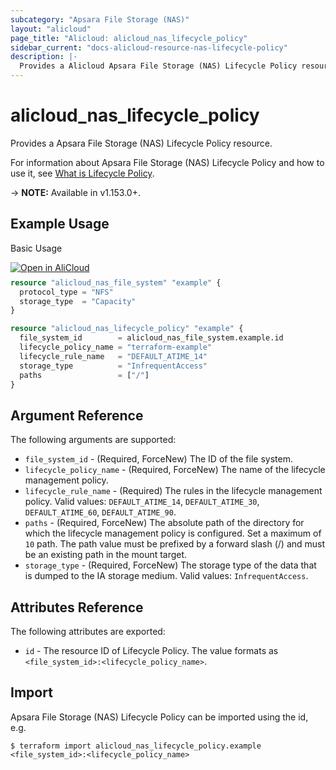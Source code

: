 ```yaml
---
subcategory: "Apsara File Storage (NAS)"
layout: "alicloud"
page_title: "Alicloud: alicloud_nas_lifecycle_policy"
sidebar_current: "docs-alicloud-resource-nas-lifecycle-policy"
description: |-
  Provides a Alicloud Apsara File Storage (NAS) Lifecycle Policy resource.
---
```


# alicloud\_nas\_lifecycle\_policy

Provides a Apsara File Storage (NAS) Lifecycle Policy resource.

For information about Apsara File Storage (NAS) Lifecycle Policy and how to use it, see [What is Lifecycle Policy](https://www.alibabacloud.com/help/en/doc-detail/169362.html).

-> **NOTE:** Available in v1.153.0+.

## Example Usage

Basic Usage

<div style="display: block;margin-bottom: 40px;"><div class="oics-button" style="float: right;position: absolute;margin-bottom: 10px;">
  <a href="https://api.aliyun.com/api-tools/terraform?resource=alicloud_nas_lifecycle_policy&exampleId=53f1763f-e56f-8458-40ec-937ff0fe4064c4c33cc1&activeTab=example&spm=docs.r.nas_lifecycle_policy.0.53f1763fe5&intl_lang=EN_US" target="_blank">
    <img alt="Open in AliCloud" src="https://img.alicdn.com/imgextra/i1/O1CN01hjjqXv1uYUlY56FyX_!!6000000006049-55-tps-254-36.svg" style="max-height: 44px; max-width: 100%;">
  </a>
</div></div>

```terraform
resource "alicloud_nas_file_system" "example" {
  protocol_type = "NFS"
  storage_type  = "Capacity"
}

resource "alicloud_nas_lifecycle_policy" "example" {
  file_system_id        = alicloud_nas_file_system.example.id
  lifecycle_policy_name = "terraform-example"
  lifecycle_rule_name   = "DEFAULT_ATIME_14"
  storage_type          = "InfrequentAccess"
  paths                 = ["/"]
}
```

## Argument Reference

The following arguments are supported:

* `file_system_id` - (Required, ForceNew) The ID of the file system.
* `lifecycle_policy_name` - (Required, ForceNew) The name of the lifecycle management policy.
* `lifecycle_rule_name` - (Required) The rules in the lifecycle management policy. Valid values: `DEFAULT_ATIME_14`, `DEFAULT_ATIME_30`, `DEFAULT_ATIME_60`, `DEFAULT_ATIME_90`.
* `paths` - (Required, ForceNew) The absolute path of the directory for which the lifecycle management policy is configured. Set a maximum of `10` path. The path value must be prefixed by a forward slash (/) and must be an existing path in the mount target.
* `storage_type` - (Required, ForceNew) The storage type of the data that is dumped to the IA storage medium. Valid values: `InfrequentAccess`.

## Attributes Reference

The following attributes are exported:

* `id` - The resource ID of Lifecycle Policy. The value formats as `<file_system_id>:<lifecycle_policy_name>`.

## Import

Apsara File Storage (NAS) Lifecycle Policy can be imported using the id, e.g.

```shell
$ terraform import alicloud_nas_lifecycle_policy.example <file_system_id>:<lifecycle_policy_name>
```